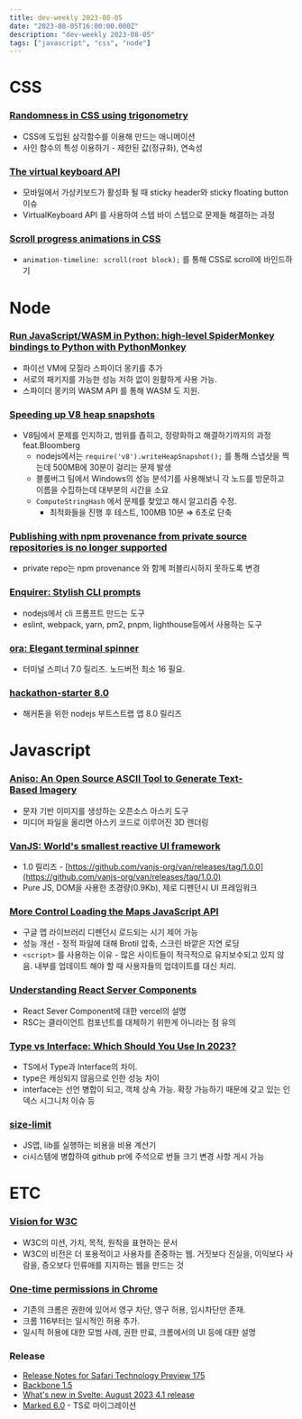 ```yaml
---
title: dev-weekly 2023-08-05
date: "2023-08-05T16:00:00.000Z"
description: "dev-weekly 2023-08-05"
tags: ["javascript", "css", "node"]
---
```


# CSS

### **[Randomness in CSS using trigonometry](https://hypersphere.blog/blog/randomness-in-css-using-trigonometry/)**

- CSS에 도입된 삼각함수를 이용해 만드는 애니메이션
- 사인 함수의 특성 이용하기 - 제한된 값(정규화), 연속성

### **[The virtual keyboard API](https://ishadeed.com/article/virtual-keyboard-api/)**

- 모바일에서 가상키보드가 활성화 될 때 sticky header와 sticky floating button 이슈
- VirtualKeyboard API 를 사용하여 스텝 바이 스텝으로 문제들 해결하는 과정

### **[Scroll progress animations in CSS](https://developer.mozilla.org/en-US/blog/scroll-progress-animations-in-css/)**

- `animation-timeline: scroll(root block);` 를 통해 CSS로 scroll에 바인드하기

# Node

### **[Run JavaScript/WASM in Python: high-level SpiderMonkey bindings to Python with PythonMonkey](https://medium.com/@willkantorpringle/pythonmonkey-javascript-wasm-interop-in-python-using-spidermonkey-bindings-4a8efce2e598)**

- 파이선 VM에 모질라 스파이더 몽키를 추가
- 서로의 패키지를 가능한 성능 저하 없이 원활하게 사용 가능.
- 스파이더 몽키의 WASM API 를 통해 WASM 도 지원.

### **[Speeding up V8 heap snapshots](https://v8.dev/blog/speeding-up-v8-heap-snapshots)**

- V8팀에서 문제를 인지하고, 범위를 좁히고, 정량화하고 해결하기까지의 과정 feat.Bloomberg
    - nodejs에서는 `require('v8').writeHeapSnapshot();` 를 통해 스냅샷을 찍는데 500MB에 30분이 걸리는 문제 발생
    - 블룸버그 팀에서 Windows의 성능 분석기를 사용해보니 각 노드를 방문하고 이름을 수집하는데 대부분의 시간을 소요
    - `ComputeStringHash` 에서 문제를 찾았고 해시 알고리즘 수정.
        - 최적화들을 진행 후 테스트, 100MB 10분 ⇒ 6초로 단축

### **[Publishing with npm provenance from private source repositories is no longer supported](https://github.blog/changelog/2023-07-26-publishing-with-npm-provenance-from-private-source-repositories-is-no-longer-supported/)**

- private repo는 npm provenance 와 함께 퍼블리시하지 못하도록 변경

### **[Enquirer: Stylish CLI prompts](https://github.com/enquirer/enquirer)**

- nodejs에서 cli 프롬프트 만드는 도구
- eslint, webpack, yarn, pm2, pnpm, lighthouse등에서 사용하는 도구

### **[ora: Elegant terminal spinner](https://www.notion.so/2023-08-02-a317ed7369a44645bab4b3f7f4021d1d?pvs=21)**

- 터미널 스피너 7.0 릴리즈. 노드버전 최소 16 필요.

### **[hackathon-starter 8.0](https://github.com/sahat/hackathon-starter/releases/tag/8.0.0)**

- 해커톤을 위한 nodejs 부트스트랩 앱 8.0 릴리즈

# Javascript

### **[Aniso: An Open Source ASCII Tool to Generate Text-Based Imagery](https://aniso.studiofreight.com/)**

- 문자 기반 이미지를 생성하는 오픈소스 아스키 도구
- 미디어 파일을 올리면 아스키 코드로 이루어진 3D 렌더링

### **[VanJS: World's smallest reactive UI framework](https://vanjs.org/)**

- 1.0 릴리즈 - [https://github.com/vanjs-org/van/releases/tag/1.0.0](https://github.com/vanjs-org/van/releases/tag/1.0.0)
- Pure JS, DOM을 사용한 초경량(0.9Kb), 제로 디펜던시 UI 프레임워크

### **[More Control Loading the Maps JavaScript API](https://cloud.google.com/blog/products/maps-platform/more-control-loading-maps-javascript-api?hl=en)**

- 구글 맵 라이브러리 디펜던시 로드되는 시기 제어 가능
- 성능 개선 - 정적 파일에 대해 Brotil 압축, 스크린 바깥은 지연 로딩
- `<script>` 를 사용하는 이유 - 많은 사이트들이 적극적으로 유지보수되고 있지 않음. 내부를 업데이트 해야 할 때 사용자들의 업데이트를 대신 처리.

### **[Understanding React Server Components](https://vercel.com/blog/understanding-react-server-components)**

- React Sever Component에 대한 vercel의 설명
- RSC는 클라이언트 컴포넌트를 대체하기 위한게 아니라는 점 유의

### **[Type vs Interface: Which Should You Use In 2023?](https://www.totaltypescript.com/type-vs-interface-which-should-you-use)**

- TS에서 Type과 Interface의 차이.
- type은 캐싱되지 않음으로 인한 성능 차이
- interface는 선언 병합이 되고, 객체 상속 가능. 확장 가능하기 때문에 갖고 있는 인덱스 시그니처 이슈 등

### **[size-limit](https://github.com/ai/size-limit)**

- JS앱, lib를 실행하는 비용을 비용 계산기
- ci시스템에 병합하여 github pr에 주석으로 번들 크기 변경 사항 게시 가능

# ETC

### **[Vision for W3C](https://www.w3.org/TR/2023/DNOTE-w3c-vision-20230725/)**

- W3C의 미션, 가치, 목적, 원칙을 표현하는 문서
- W3C의 비전은 더 포용적이고 사용자를 존중하는 웹. 거짓보다 진실을, 이익보다 사람을, 증오보다 인류애를 지지하는 웹을 만드는 것

### **[One-time permissions in Chrome](https://developer.chrome.com/blog/one-time-permissions/)**

- 기존의 크롬은 권한에 있어서 영구 차단, 영구 허용, 임시차단만 존재.
- 크롬 116부터는 일시적인 허용 추가.
- 일시적 허용에 대한 모범 사례, 권한 만료, 크롬에서의 UI 등에 대한 설명

### Release

- [Release Notes for Safari Technology Preview 175](https://webkit.org/blog/14398/release-notes-for-safari-technology-preview-175/)
- [Backbone 1.5](https://github.com/jashkenas/backbone/compare/1.4.1...1.5.0)
- [What's new in Svelte: August 2023 4.1 release](https://svelte.dev/blog/whats-new-in-svelte-august-2023)
- [Marked 6.0](https://github.com/markedjs/marked/releases/tag/v6.0.0) - TS로 마이그레이션
